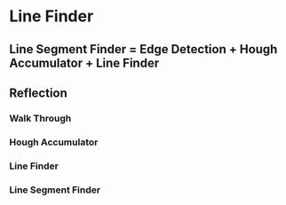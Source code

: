 # Line Finder
## Line Segment Finder = Edge Detection + Hough Accumulator + Line Finder
## Reflection
### Walk Through
### Hough Accumulator
### Line Finder
### Line Segment Finder
